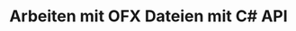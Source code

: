 ﻿---
title: Arbeiten mit OFX Dateien mit C# API
linktitle: Arbeiten mit OFX-Dateien
type: docs
weight: 10
url: /de/net/working-with-ofx-files/
description: Mit der Bibliothek C# Finance API können Sie OFX Request- und Response-Dateien erstellen und konvertieren.
---
